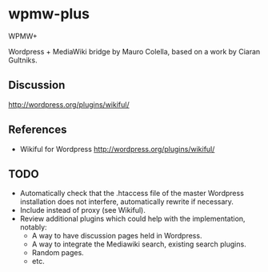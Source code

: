 # wpmw-plus

WPMW+

Wordpress + MediaWiki bridge by Mauro Colella, based on a work by Ciaran Gultniks.

## Discussion
http://wordpress.org/plugins/wikiful/

## References
* Wikiful for Wordpress http://wordpress.org/plugins/wikiful/

## TODO

* Automatically check that the .htaccess file of the master Wordpress installation does not interfere, automatically rewrite if necessary.
* Include instead of proxy (see Wikiful).
* Review additional plugins which could help with the implementation, notably:
    * A way to have discussion pages held in Wordpress.
    * A way to integrate the Mediawiki search, existing search plugins.
    * Random pages.
    * etc.

